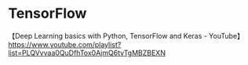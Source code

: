 # TensorFlow
【Deep Learning basics with Python, TensorFlow and Keras - YouTube】
https://www.youtube.com/playlist?list=PLQVvvaa0QuDfhTox0AjmQ6tvTgMBZBEXN
